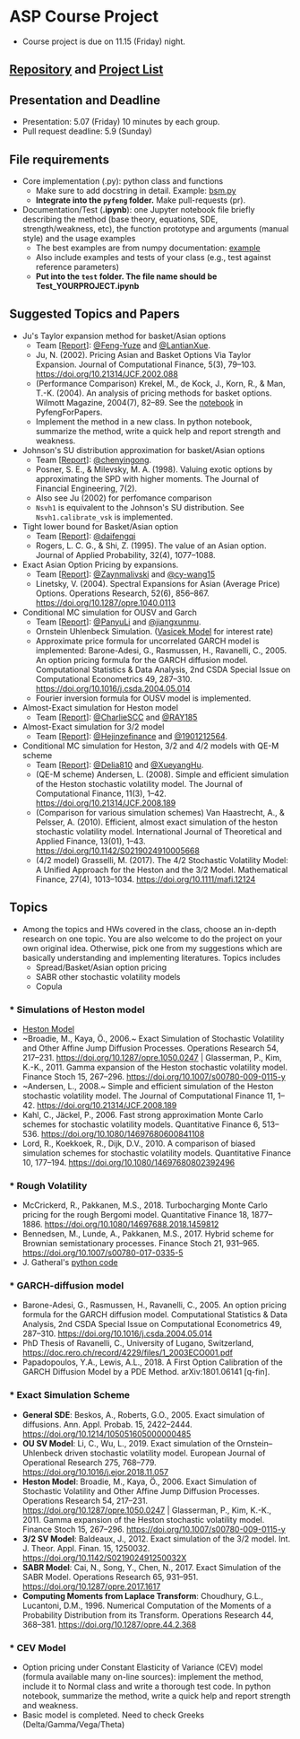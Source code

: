 # ASP Course Project
* Course project is due on 11.15 (Friday) night.

## [Repository](https://github.com/pyfe/pyfeng) and [Project List](https://github.com/pyfe/pyfeng/projects)

## Presentation and Deadline
* Presentation: 5.07 (Friday) 10 minutes by each group.
* Pull request deadline: 5.9 (Sunday)

## File requirements
* Core implementation (.py): python class and functions
  * Make sure to add docstring in detail. Example: [bsm.py](https://github.com/PHBS/pyfeng/blob/master/pyfeng/bsm.py)
  * __Integrate into the `pyfeng` folder.__ Make pull-requests (pr).
* Documentation/Test (__.ipynb__): one Jupyter notebook file briefly describing the method (base theory, equations, SDE, strength/weakness, etc), the function prototype and arguments (manual style) and the usage examples
  * The best examples are from numpy documentation: [example](https://docs.scipy.org/doc/numpy-1.10.1/reference/routines.polynomials.hermite.html)
  * Also include examples and tests of your class (e.g., test against reference parameters)
  * __Put into the `test` folder. The file name should be Test_YOURPROJECT.ipynb__ 

## Suggested Topics and Papers 
* Ju's Taylor expansion method for basket/Asian options
  * Team [[Report](https://github.com/LantianXue/2001212267_2001212401/blob/main/PHBS_ASP_Project/Ju2002_asian_and_basket_option.ipynb)]: [@Feng-Yuze](https://github.com/Feng-Yuze) and [@LantianXue](https://github.com/LantianXue).
  * Ju, N. (2002). Pricing Asian and Basket Options Via Taylor Expansion. Journal of Computational Finance, 5(3), 79–103. https://doi.org/10.21314/JCF.2002.088
  * (Performance Comparison) Krekel, M., de Kock, J., Korn, R., & Man, T.-K. (2004). An analysis of pricing methods for basket options. Wilmott Magazine, 2004(7), 82–89. See the [notebook](https://github.com/PyFE/PyfengForPapers/blob/main/ipynb/KrekelEtAl2004-Wilmott-BasketOption.ipynb) in PyfengForPapers.
  * Implement the method in a new class. In python notebook, summarize the method, write a quick help and report strength and weakness.
* Johnson's SU distribution approximation for basket/Asian options 
  * Team [[Report](https://github.com/chenyingong/PHBS_ASP_Project/blob/main/Test_Jsu.ipynb)]: [@chenyingong](https://github.com/chenyingong).
  * Posner, S. E., & Milevsky, M. A. (1998). Valuing exotic options by approximating the SPD with higher moments. The Journal of Financial Engineering, 7(2).
  * Also see Ju (2002) for perfomance comparison
  * `Nsvh1` is equivalent to the Johnson's SU distribution. See `Nsvh1.calibrate_vsk` is implemented.
* Tight lower bound for Basket/Asian option
  * Team [[Report](https://github.com/daifengqi/PyFENG/blob/asp-v1-daifeng/LowerBound.ipynb)]: [@daifengqi](https://github.com/daifengqi)
  * Rogers, L. C. G., & Shi, Z. (1995). The value of an Asian option. Journal of Applied Probability, 32(4), 1077–1088.
* Exact Asian Option Pricing by expansions.
  * Team [[Report](https://github.com/Zaynmalivski/ASP/blob/master/py/Test_ExactAsian.ipynb)]: [@Zaynmalivski](https://github.com/Zaynmalivski) and [@cy-wang15](https://github.com/cy-wang15)
  * Linetsky, V. (2004). Spectral Expansions for Asian (Average Price) Options. Operations Research, 52(6), 856–867. https://doi.org/10.1287/opre.1040.0113
* Conditional MC simulation for OUSV and Garch
  * Team [[Report](https://github.com/PanyuLi/PHBS_ASP_Project/blob/main/Test_CondMC_OUSV_Garch.ipynb)]: [@PanyuLi](https://github.com/PanyuLi) and [@jiangxunmu](https://github.com/jiangxunmu). 
  * Ornstein Uhlenbeck Simulation. ([Vasicek Model](https://en.wikipedia.org/wiki/Vasicek_model) for interest rate)
  * Approximate price formula for uncorrelated GARCH model is implemented: Barone-Adesi, G., Rasmussen, H., Ravanelli, C., 2005. An option pricing formula for the GARCH diffusion model. Computational Statistics & Data Analysis, 2nd CSDA Special Issue on Computational Econometrics 49, 287–310. https://doi.org/10.1016/j.csda.2004.05.014
  * Fourier inversion formula for OUSV model is implemented.
* Almost-Exact simulation for Heston model
  * Team [[Report](https://github.com/RAY185/PHBS_ASP_Project/blob/main/Test_Heston_MCAe.ipynb)]: [@CharlieSCC](https://github.com/CharlieSCC) and [@RAY185](https://github.com/RAY185)
* Almost-Exact simulation for 3/2 model
  * Team [[Report](https://github.com/Hejinzefinance/PHBS_ASP_Project/blob/main/test_for_32model.ipynb)]: [@Hejinzefinance](https://github.com/Hejinzefinance) and [@1901212564](https://github.com/1901212564).
* Conditional MC simulation for Heston, 3/2 and 4/2 models with QE-M scheme 
  * Team [[Report](https://github.com/XueyangHu/PHBS_ASP_Project/blob/main/Test_Heston_Sv32_QE_CondMC.ipynb)]: [@Delia810](https://github.com/Delia810) and [@XueyangHu](https://github.com/XueyangHu). 
  * (QE-M scheme) Andersen, L. (2008). Simple and efficient simulation of the Heston stochastic volatility model. The Journal of Computational Finance, 11(3), 1–42. https://doi.org/10.21314/JCF.2008.189
  * (Comparison for various simulation schemes) Van Haastrecht, A., & Pelsser, A. (2010). Efficient, almost exact simulation of the heston stochastic volatility model. International Journal of Theoretical and Applied Finance, 13(01), 1–43. https://doi.org/10.1142/S0219024910005668
  * (4/2 model) Grasselli, M. (2017). The 4/2 Stochastic Volatility Model: A Unified Approach for the Heston and the 3/2 Model. Mathematical Finance, 27(4), 1013–1034. https://doi.org/10.1111/mafi.12124


## Topics
* Among the topics and HWs covered in the class, choose an in-depth research on one topic. You are also welcome to do the project on your own original idea. Otherwise, pick one from my suggestions which are basically understanding and implementing literatures. Topics includes 
  * Spread/Basket/Asian option pricing
  * SABR other stochastic volatility models
  * Copula

### * Simulations of Heston model
* [Heston Model](https://en.wikipedia.org/wiki/Heston_model)
* ~Broadie, M., Kaya, Ö., 2006.~ Exact Simulation of Stochastic Volatility and Other Affine Jump Diffusion Processes. Operations Research 54, 217–231. https://doi.org/10.1287/opre.1050.0247 | Glasserman, P., Kim, K.-K., 2011. Gamma expansion of the Heston stochastic volatility model. Finance Stoch 15, 267–296. https://doi.org/10.1007/s00780-009-0115-y
* ~Andersen, L., 2008.~ Simple and efficient simulation of the Heston stochastic volatility model. The Journal of Computational Finance 11, 1–42. https://doi.org/10.21314/JCF.2008.189
* Kahl, C., Jäckel, P., 2006. Fast strong approximation Monte Carlo schemes for stochastic volatility models. Quantitative Finance 6, 513–536. https://doi.org/10.1080/14697680600841108
* Lord, R., Koekkoek, R., Dijk, D.V., 2010. A comparison of biased simulation schemes for stochastic volatility models. Quantitative Finance 10, 177–194. https://doi.org/10.1080/14697680802392496

### * Rough Volatility
* McCrickerd, R., Pakkanen, M.S., 2018. Turbocharging Monte Carlo pricing for the rough Bergomi model. Quantitative Finance 18, 1877–1886. https://doi.org/10.1080/14697688.2018.1459812
* Bennedsen, M., Lunde, A., Pakkanen, M.S., 2017. Hybrid scheme for Brownian semistationary processes. Finance Stoch 21, 931–965. https://doi.org/10.1007/s00780-017-0335-5
* J. Gatheral's [python code](https://tpq.io/p/rough_volatility_with_python.html)

### * GARCH-diffusion model
* Barone-Adesi, G., Rasmussen, H., Ravanelli, C., 2005. An option pricing formula for the GARCH diffusion model. Computational Statistics & Data Analysis, 2nd CSDA Special Issue on Computational Econometrics 49, 287–310. https://doi.org/10.1016/j.csda.2004.05.014
* PhD Thesis of Ravanelli, C., University of Lugano, Switzerland, https://doc.rero.ch/record/4229/files/1_2003ECO001.pdf
* Papadopoulos, Y.A., Lewis, A.L., 2018. A First Option Calibration of the GARCH Diffusion Model by a PDE Method. arXiv:1801.06141 [q-fin].

### * Exact Simulation Scheme
* __General SDE__: Beskos, A., Roberts, G.O., 2005. Exact simulation of diffusions. Ann. Appl. Probab. 15, 2422–2444. https://doi.org/10.1214/105051605000000485
* __OU SV Model__: Li, C., Wu, L., 2019. Exact simulation of the Ornstein–Uhlenbeck driven stochastic volatility model. European Journal of Operational Research 275, 768–779. https://doi.org/10.1016/j.ejor.2018.11.057
* __Heston Model__: Broadie, M., Kaya, Ö., 2006. Exact Simulation of Stochastic Volatility and Other Affine Jump Diffusion Processes. Operations Research 54, 217–231. https://doi.org/10.1287/opre.1050.0247 | Glasserman, P., Kim, K.-K., 2011. Gamma expansion of the Heston stochastic volatility model. Finance Stoch 15, 267–296. https://doi.org/10.1007/s00780-009-0115-y
* __3/2 SV Model__: Baldeaux, J., 2012. Exact simulation of the 3/2 model. Int. J. Theor. Appl. Finan. 15, 1250032. https://doi.org/10.1142/S021902491250032X
* __SABR Model__: Cai, N., Song, Y., Chen, N., 2017. Exact Simulation of the SABR Model. Operations Research 65, 931–951. https://doi.org/10.1287/opre.2017.1617
* __Computing Moments from Laplace Transform__: Choudhury, G.L., Lucantoni, D.M., 1996. Numerical Computation of the Moments of a Probability Distribution from its Transform. Operations Research 44, 368–381. https://doi.org/10.1287/opre.44.2.368

### * CEV Model
* Option pricing under Constant Elasticity of Variance (CEV) model (formula available many on-line sources):
implement the method, include it to Normal class and write a thorough test code. In python notebook, summarize the method, write a quick help and report strength and weakness.
* Basic model is completed. Need to check Greeks (Delta/Gamma/Vega/Theta)
